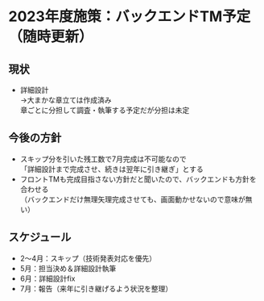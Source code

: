 # 2023年度施策：バックエンドTM予定（随時更新）

## 現状
- 詳細設計  
  →大まかな章立ては作成済み  
  章ごとに分担して調査・執筆する予定だが分担は未定

## 今後の方針
- スキップ分を引いた残工数で7月完成は不可能なので  
  「詳細設計まで完成させ、続きは翌年に引き継ぎ」とする
- フロントTMも完成目指さない方針だと聞いたので、バックエンドも方針を合わせる  
  （バックエンドだけ無理矢理完成させても、画面動かせないので意味が無い）

## スケジュール
- 2～4月：スキップ（技術発表対応を優先）
- 5月：担当決め＆詳細設計執筆
- 6月：詳細設計fix
- 7月：報告（来年に引き継げるよう状況を整理）
